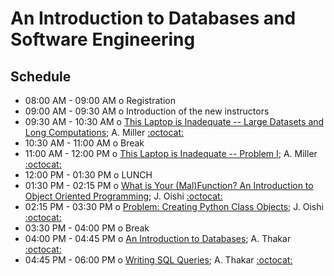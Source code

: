 # An Introduction to Databases and Software Engineering

## Schedule

 * 08:00 AM - 09:00 AM  o  Registration
 * 09:00 AM - 09:30 AM  o  Introduction of the new instructors
 * 09:30 AM - 10:30 AM  o  [This Laptop is Inadequate -- Large Datasets and Long Computations](); A. Miller [:octocat:](https://github.com/adamamiller)
 * 10:30 AM - 11:00 AM  o  Break
 * 11:00 AM - 12:00 PM  o  [This Laptop is Inadequate -- Problem I](); A. Miller [:octocat:](https://github.com/adamamiller)
 * 12:00 PM - 01:30 PM  o  LUNCH
 * 01:30 PM - 02:15 PM  o  [What is Your (Mal)Function? An Introduction to Object Oriented Programming](); J. Oishi [:octocat:](https://github.com/jsoishi)
 * 02:15 PM - 03:30 PM  o  [Problem: Creating Python Class Objects](); J. Oishi [:octocat:](https://github.com/jsoishi)
 * 03:30 PM - 04:00 PM  o  Break
 * 04:00 PM - 04:45 PM  o  [An Introduction to Databases](); A. Thakar [:octocat:]()
 * 04:45 PM - 06:00 PM  o  [Writing SQL Queries](); A. Thakar [:octocat:]()
